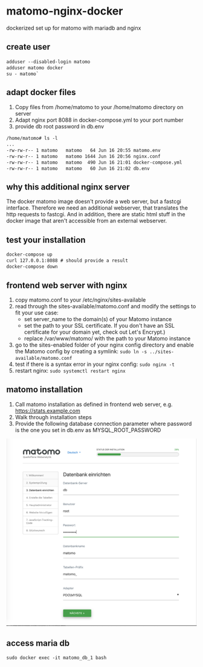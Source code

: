 # matomo-nginx-docker
dockerized set up for matomo with mariadb and nginx

## create user
```
adduser --disabled-login matomo
adduser matomo docker
su - matomo`
```
## adapt docker files

1. Copy files from /home/matomo to your /home/matomo directory on server
2. Adapt nginx port 8088 in docker-compose.yml to your port number
3. provide db root password in db.env

```
/home/matomo# ls -l
...
-rw-rw-r-- 1 matomo   matomo   64 Jun 16 20:55 matomo.env
-rw-rw-r-- 1 matomo   matomo 1644 Jun 16 20:56 nginx.conf
-rw-rw-r-- 1 matomo   matomo  490 Jun 16 21:01 docker-compose.yml
-rw-rw-r-- 1 matomo   matomo   60 Jun 16 21:02 db.env
```

## why this additional nginx server
The docker matomo image doesn't provide a web server, but a fastcgi interface. Therefore we need 
an additional webserver, that translates the http requests to fastcgi. And in addition, there are
static html stuff in the docker image that aren't accessible from an external webserver.

## test your installation

```
docker-compose up
curl 127.0.0.1:8088 # should provide a result
docker-compose down
```

## frontend web server with nginx

1. copy matomo.conf to your /etc/nginx/sites-available
2. read through the sites-available/matomo.conf and modify the settings to fit your use case:
   * set server_name to the domain(s) of your Matomo instance
   * set the path to your SSL certificate. If you don't have an SSL certificate for your domain yet, check out Let's Encrypt.)
   * replace /var/www/matomo/ with the path to your Matomo instance
3. go to the sites-enabled folder of your nginx config directory
   and enable the Matomo config by creating a symlink: ```sudo ln -s ../sites-available/matomo.conf```
4. test if there is a syntax error in your nginx config: ```sudo nginx -t```
5. restart nginx: ```sudo systemctl restart nginx```
   
## matomo installation

1. Call matomo installation as defined in frontend web server, e.g. https://stats.example.com
2. Walk through installation steps
3. Provide the following database connection parameter where password is the one you set in db.env as MYSQL_ROOT_PASSWORD

![alt matomo installation](matomo_installation.png "matomo installation")

## access maria db
````
sudo docker exec -it matomo_db_1 bash
````

